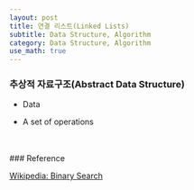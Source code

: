 ```yaml
---
layout: post
title: 연결 리스트(Linked Lists)
subtitle: Data Structure, Algorithm
category: Data Structure, Algorithm
use_math: true
---
```


### 추상적 자료구조(Abstract Data Structure)

- Data

- A set of operations

<br>
<br>
### Reference

[Wikipedia: Binary Search](https://en.wikipedia.org/wiki/Binary_search_algorithm)
<br>
<br>
